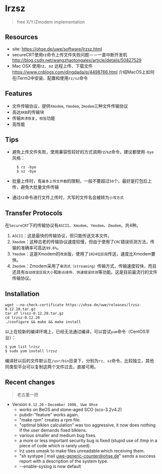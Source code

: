 # lrzsz

> free X/Y/Zmodem implementation

## Resources

* site: <https://ohse.de/uwe/software/lrzsz.html>
* secureCRT使用rz命令上传文件失败问题－－一直中断开发机 <http://blog.csdn.net/wangzhaotongalex/article/details/50827529>
* Mac OSX 使用rz、sz 远程上传、下载文件 <https://www.cnblogs.com/dingdada/p/4498766.html> 介绍MacOS上如何在iTerm2中安装、配置和使用`rz/sz`命令


## Features

* 文件传输协议，提供`Xmodem`, `Ymodem`, `Zmodem`三种文件传输协议
* 高达`8KB`的传输块
* 传输`奔溃恢复`，`校验`功能
* 高性能 


## Tips

* 避免上传文件失败，使用兼容性较好的方式调用rz/sz命令，建议都使用`-bye`风格：

        $ rz -bye
        $ sz -bye

* 批量上传时，有`最多上传文件数`的限制，一般不要超过`50`个，最好是打包后上传，避免大批量文件传输
* 通过rz命令进行文件上传时，大写的文件名会被转为`小写方式`


## Transfer Protocols

在`SecureCRT`下的传输协议有`ASCII`、`Xmodem`、`Ymodem`、`Zmodem`，共4种。

1. `ASCII`：这是最快的传输协议，但只能传送文本文件。
2. `Xmodem`：这种古老的传输协议速度较慢，但由于使用了`CRC`错误侦测方法，传输的准确率可高达`99.6%`。
3. `Ymodem`：这是Xmodem的`改良`版，使用了`1024位区段`传送，速度比Xmodem要快。
4. `Zmodem`：Zmodem采用了`串流式（streaming）`传输方式，传输速度较快，而且还具有`自动改变区段大小`和`断点续传`、`快速错误侦测`等功能。这是目前最流行的文件传输协议。



## Installation

    wget --no-check-certificate https://ohse.de/uwe/releases/lrzsz-0.12.20.tar.gz
    tar xf lrssz-0.12.20.tar.gz
    cd lrzsz-0.12.20
    ./configure && make && make install

以上在较新的编译环境上，已经无法通过编译，可以尝试`yum`命令（CentOS平台）：

    $ yum list lrzsz
    $ sudo yum install lrzsz

编译好以后的文件默认在`/usr/bin`目录下，分别为`rz, sz`命令，比较独立，其他同类型平台可以复制这两个文件过去，直接可用。


## Recent changes

> 老古董一把

* Version `0.12.20` - `December 1998, Uwe Ohse`
    * works on BeOS and stone-aged SCO (sco-3.2v4.2)
    * pubdir-"feature" works again.
    * "make rpm" creates a rpm file.
    * "optimal blklen calculation" was too aggressive, it now does nothing if the user demands fixed blklens.
    * various smaller and medium bug fixes.
    * a more or less important security bug is fixed (stupid use of /tmp in a piece of code which is rarely used).
    * lrz uses umask to make files unreadable which receiving them.
    * "sh systype | mail uwe-generic-counter@ohse.de" sends a success report with a description of the system type.
    * --enable-syslog is now default



